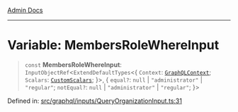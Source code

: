 [Admin Docs](/)

***

# Variable: MembersRoleWhereInput

> `const` **MembersRoleWhereInput**: `InputObjectRef`\<`ExtendDefaultTypes`\<\{ `Context`: [`GraphQLContext`](../../../context/type-aliases/GraphQLContext.md); `Scalars`: [`CustomScalars`](../../../scalars/type-aliases/CustomScalars.md); \}\>, \{ `equal?`: `null` \| `"administrator"` \| `"regular"`; `notEqual?`: `null` \| `"administrator"` \| `"regular"`; \}\>

Defined in: [src/graphql/inputs/QueryOrganizationInput.ts:31](https://github.com/Sourya07/talawa-api/blob/4e4298c85a0d2c28affa824f2aab7ec32b5f3ac5/src/graphql/inputs/QueryOrganizationInput.ts#L31)
